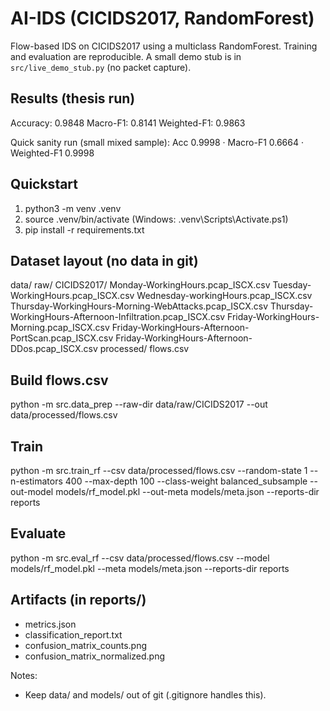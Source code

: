 # AI-IDS (CICIDS2017, RandomForest)

Flow-based IDS on CICIDS2017 using a multiclass RandomForest.
Training and evaluation are reproducible. A small demo stub is in `src/live_demo_stub.py` (no packet capture).

## Results (thesis run)
Accuracy: 0.9848
Macro-F1: 0.8141
Weighted-F1: 0.9863

Quick sanity run (small mixed sample):
Acc 0.9998 · Macro-F1 0.6664 · Weighted-F1 0.9998

## Quickstart
1) python3 -m venv .venv
2) source .venv/bin/activate    (Windows: .venv\Scripts\Activate.ps1)
3) pip install -r requirements.txt

## Dataset layout (no data in git)
data/
  raw/
    CICIDS2017/
      Monday-WorkingHours.pcap_ISCX.csv
      Tuesday-WorkingHours.pcap_ISCX.csv
      Wednesday-workingHours.pcap_ISCX.csv
      Thursday-WorkingHours-Morning-WebAttacks.pcap_ISCX.csv
      Thursday-WorkingHours-Afternoon-Infiltration.pcap_ISCX.csv
      Friday-WorkingHours-Morning.pcap_ISCX.csv
      Friday-WorkingHours-Afternoon-PortScan.pcap_ISCX.csv
      Friday-WorkingHours-Afternoon-DDos.pcap_ISCX.csv
  processed/
    flows.csv

## Build flows.csv
python -m src.data_prep --raw-dir data/raw/CICIDS2017 --out data/processed/flows.csv

## Train
python -m src.train_rf --csv data/processed/flows.csv --random-state 1 --n-estimators 400 --max-depth 100 --class-weight balanced_subsample --out-model models/rf_model.pkl --out-meta models/meta.json --reports-dir reports

## Evaluate
python -m src.eval_rf --csv data/processed/flows.csv --model models/rf_model.pkl --meta models/meta.json --reports-dir reports

## Artifacts (in reports/)
- metrics.json
- classification_report.txt
- confusion_matrix_counts.png
- confusion_matrix_normalized.png

Notes:
- Keep data/ and models/ out of git (.gitignore handles this).
